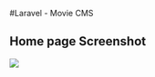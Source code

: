 #Laravel - Movie CMS

## Home page Screenshot
<img src="https://raw.githubusercontent.com/akashbadole/LaraAdminPanel/main/homepage-screenshot.png">

